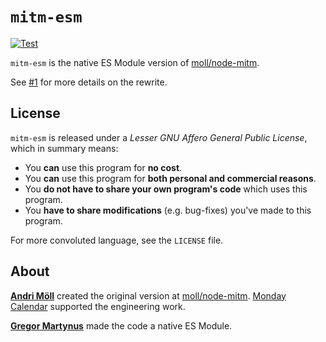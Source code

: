 # `mitm-esm`

[![Test](https://github.com/gr2m/mitm-esm/actions/workflows/test.yml/badge.svg)](https://github.com/gr2m/mitm-esm/actions/workflows/test.yml)

`mitm-esm` is the native ES Module version of [moll/node-mitm](https://github.com/moll/node-mitm).

See [#1](https://github.com/gr2m/node-mitm/pull/1) for more details on the rewrite.

## License

`mitm-esm` is released under a _Lesser GNU Affero General Public License_, which
in summary means:

- You **can** use this program for **no cost**.
- You **can** use this program for **both personal and commercial reasons**.
- You **do not have to share your own program's code** which uses this program.
- You **have to share modifications** (e.g. bug-fixes) you've made to this
  program.

For more convoluted language, see the `LICENSE` file.

## About

**[Andri Möll](http://themoll.com)** created the original version at [moll/node-mitm](https://github.com/moll/node-mitm). [Monday Calendar](https://mondayapp.com) supported the engineering work.

**[Gregor Martynus](https://github.com/gr2m)** made the code a native ES Module.
